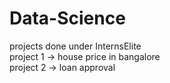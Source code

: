 # Data-Science
projects done under InternsElite  
project 1 -> house price in bangalore   
project 2 -> loan approval
